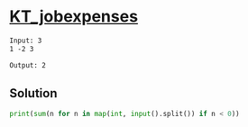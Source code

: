 # [KT_jobexpenses](https://open.kattis.com/problems/jobexpenses)



```txt
Input: 3
1 -2 3

Output: 2
```

## Solution

```py
print(sum(n for n in map(int, input().split()) if n < 0))
```
